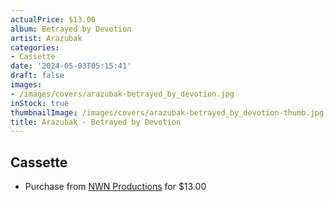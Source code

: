 ```yaml
---
actualPrice: $13.00
album: Betrayed by Devotion
artist: Arazubak
categories:
- Cassette
date: '2024-05-03T05:15:41'
draft: false
images:
- /images/covers/arazubak-betrayed_by_devotion.jpg
inStock: true
thumbnailImage: /images/covers/arazubak-betrayed_by_devotion-thumb.jpg
title: Arazubak - Betrayed by Devotion
---
```


## Cassette
* Purchase from [NWN Productions](http://shop.nwnprod.com/index.php?route=product/product&path=73&product_id=31116&sort=pd.name&order=ASC) for $13.00
